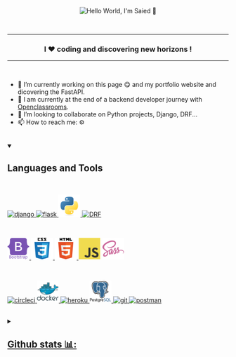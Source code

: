 <p align="center"><img src="https://user-images.githubusercontent.com/90851774/173924613-97d51ffb-cb02-44b9-acdd-a2dcc8d7d490.png" alt="Hello World, I'm Saied 👋" /></p>
</br>
<hr>
<h3 align="center">I ❤️ coding and discovering new horizons !</h3>
<hr>
</br>

- 🔭 I’m currently working on this page 😋 and my portfolio website and dicovering the FastAPI.
- 🌱 I am currently at the end of a backend developer journey with [Openclassrooms](https://openclassrooms.com/).
- 👯 I’m looking to collaborate on Python projects, Django, DRF...
- 📫 How to reach me: ⚙️

</br>
<details open>
<summary><h2 align="left">Languages and Tools</h2></summary>
</br>
<p align="left">
<a href="https://www.djangoproject.com/" target="_blank" rel="noreferrer"> <img src="https://static.djangoproject.com/img/logos/django-logo-negative.svg" alt="django" width="50" height="50"/> </a> <a href="https://flask.palletsprojects.com/" target="_blank" rel="noreferrer"> <img src="https://www.vectorlogo.zone/logos/pocoo_flask/pocoo_flask-icon.svg" alt="flask" width="50" height="50"/> </a> <a href="https://www.python.org" target="_blank" rel="noreferrer"> <img src="https://raw.githubusercontent.com/devicons/devicon/master/icons/python/python-original.svg" alt="python" width="50" height="50"/> </a> <a href="https://www.django-rest-framework.org/" target="_blank" rel="noreferrer"> <img src="https://www.django-rest-framework.org/img/logo.png" alt="DRF" height="50"/> </a>
</p>
</br>
<p align="left">
<a href="https://getbootstrap.com" target="_blank" rel="noreferrer"> <img src="https://raw.githubusercontent.com/devicons/devicon/master/icons/bootstrap/bootstrap-plain-wordmark.svg" alt="bootstrap" width="50" height="50"/> </a>    <a href="https://www.w3schools.com/css/" target="_blank" rel="noreferrer"> <img src="https://raw.githubusercontent.com/devicons/devicon/master/icons/css3/css3-original-wordmark.svg" alt="css3" width="50" height="50"/> </a>    <a href="https://www.w3.org/html/" target="_blank" rel="noreferrer"> <img src="https://raw.githubusercontent.com/devicons/devicon/master/icons/html5/html5-original-wordmark.svg" alt="html5" width="50" height="50"/> </a>    <a href="https://developer.mozilla.org/en-US/docs/Web/JavaScript" target="_blank" rel="noreferrer"> <img src="https://raw.githubusercontent.com/devicons/devicon/master/icons/javascript/javascript-original.svg" alt="javascript" width="50" height="50"/></a>    <a href="https://sass-lang.com" target="_blank" rel="noreferrer"> <img src="https://raw.githubusercontent.com/devicons/devicon/master/icons/sass/sass-original.svg" alt="sass" width="50" height="50"/> </a>
</p>
</br>
<p align="left">
<a href="https://circleci.com" target="_blank" rel="noreferrer"> <img src="https://www.vectorlogo.zone/logos/circleci/circleci-icon.svg" alt="circleci" width="50" height="50"/> </a><a href="https://www.docker.com/" target="_blank" rel="noreferrer"> <img src="https://raw.githubusercontent.com/devicons/devicon/master/icons/docker/docker-original-wordmark.svg" alt="docker" width="50" height="50"/> </a>    <a href="https://heroku.com" target="_blank" rel="noreferrer"> <img src="https://www.vectorlogo.zone/logos/heroku/heroku-icon.svg" alt="heroku" width="50" height="50"/> </a> <a href="https://www.postgresql.org" target="_blank" rel="noreferrer"> <img src="https://raw.githubusercontent.com/devicons/devicon/master/icons/postgresql/postgresql-original-wordmark.svg" alt="postgresql" width="50" height="50"/> </a>    <a href="https://git-scm.com/" target="_blank" rel="noreferrer"> <img src="https://www.vectorlogo.zone/logos/git-scm/git-scm-icon.svg" alt="git" width="50" height="50"/> </a><a href="https://postman.com" target="_blank" rel="noreferrer"> <img src="https://www.vectorlogo.zone/logos/getpostman/getpostman-icon.svg" alt="postman" width="50" height="50"/>
</p>
</details>

</br>

<details>
<summary><h2 align="left">Github stats 📊:</h2></summary>
 
<br>
<p><img align="left" src="https://github-readme-stats.vercel.app/api/top-langs?username=saiedz&show_icons=true&locale=en&layout=compact&hide_border=True" alt="saiedz" width="400" height="250"/></p>
<p>&nbsp;<img align="center" src="https://github-readme-stats.vercel.app/api?username=saiedz&show_icons=true&locale=en&hide_border=True" alt="saiedz" width="400" height="250"/></p>

![GitHub streak stats](https://github-readme-streak-stats.herokuapp.com/?user=SaiedZ)
 
</details>



<!--
**SaiedZ/SaiedZ** is a ✨ _special_ ✨ repository because its `README.md` (this file) appears on your GitHub profile.


<p align="center"><img src="https://user-images.githubusercontent.com/90851774/173915465-3fe23317-f8be-412b-a649-201ed62eb5a8.png" alt="Hello World, I'm Saied 👋" width="700"/></p>

Here are some ideas to get you started:

- 🔭 I’m currently working on ...
- 🌱 I’m currently learning ...
- 👯 I’m looking to collaborate on ...
- 🤔 I’m looking for help with ...
- 💬 Ask me about ...
- 📫 How to reach me: ...
- 😄 Pronouns: ...
- ⚡ Fun fact: ...

<h1 align="center">Hi 👋, I'm Saied</h1>
<h3 align="center">I ❤️ coding and discovering new horizons !</h3>

### Hi there 👋, Hello world, I'm Saied👋
<p align="left"> <a href="https://github.com/ryo-ma/github-profile-trophy"><img src="https://github-profile-trophy.vercel.app/?username=saiedz" alt="saiedz" /></a> </p>

[![trophy](https://github-profile-trophy.vercel.app/?username=SaiedZ)](https://github.com/ryo-ma/github-profile-trophy)
![GitHub Activity Graph](https://activity-graph.herokuapp.com/graph?username=SaiedZ)  
![GitHub metrics](https://metrics.lecoq.io/SaiedZ)
 ![Profile views](https://gpvc.arturio.dev/SaiedZ)  
Skills: PYTHON / DJANGO / JS / HTML / CSS


<h3 align="left">Connect with me:</h3>
<p align="left">
<a href="https://twitter.com/deias" target="blank"><img align="center" src="https://raw.githubusercontent.com/rahuldkjain/github-profile-readme-generator/master/src/images/icons/Social/twitter.svg" alt="deias" height="30" width="40" /></a>
<a href="https://linkedin.com/in/linkdin/deias" target="blank"><img align="center" src="https://raw.githubusercontent.com/rahuldkjain/github-profile-readme-generator/master/src/images/icons/Social/linked-in-alt.svg" alt="linkdin/deias" height="30" width="40" /></a>
<a href="https://discord.gg/@deias" target="blank"><img align="center" src="https://raw.githubusercontent.com/rahuldkjain/github-profile-readme-generator/master/src/images/icons/Social/discord.svg" alt="@deias" height="30" width="40" /></a>
</p>


-->

